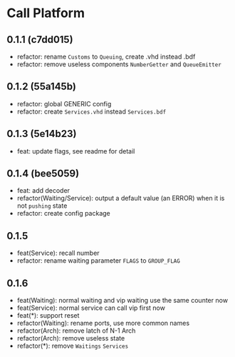 # Call Platform

## 0.1.1 (c7dd015)

- refactor: rename `Customs` to `Queuing`, create .vhd instead .bdf
- refactor: remove useless components `NumberGetter` and `QueueEmitter`

## 0.1.2 (55a145b)

- refactor: global GENERIC config
- refactor: create `Services.vhd` instead `Services.bdf`

## 0.1.3 (5e14b23)

- feat: update flags, see readme for detail

## 0.1.4 (bee5059)

- feat: add decoder
- refactor(Waiting/Service): output a default value (an ERROR) when it is not `pushing` state
- refactor: create config package

## 0.1.5
- feat(Service): recall number
- refactor: rename waiting parameter `FLAGS` to `GROUP_FLAG`

## 0.1.6

- feat(Waiting): normal waiting and vip waiting use the same counter now
- feat(Service): normal service can call vip first now
- feat(*): support reset
- refactor(Waiting): rename ports, use more common names
- refactor(Arch): remove latch of N-1 Arch
- refactor(Arch): remove useless state
- refactor(*): remove `Waitings` `Services`
